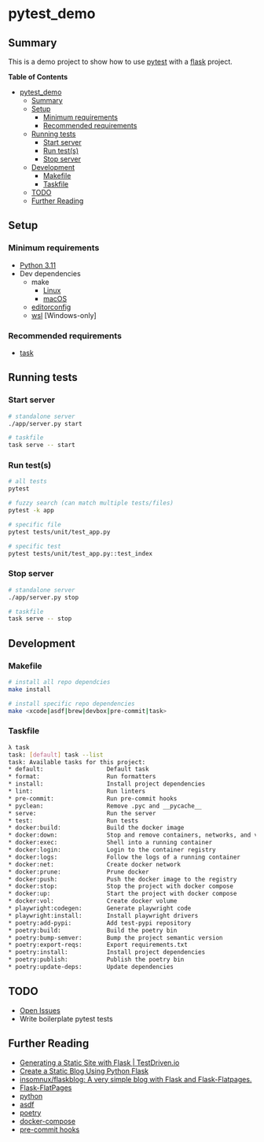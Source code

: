 # pytest_demo

## Summary
This is a demo project to show how to use
[pytest](https://docs.pytest.org/en/8.0.x/) with a
[flask](https://flask.palletsprojects.com/en/3.0.x/) project.

**Table of Contents**
* [pytest\_demo](#pytest_demo)
  * [Summary](#summary)
  * [Setup](#setup)
    * [Minimum requirements](#minimum-requirements)
    * [Recommended requirements](#recommended-requirements)
  * [Running tests](#running-tests)
    * [Start server](#start-server)
    * [Run test(s)](#run-tests)
    * [Stop server](#stop-server)
  * [Development](#development)
    * [Makefile](#makefile)
    * [Taskfile](#taskfile)
  * [TODO](#todo)
  * [Further Reading](#further-reading)

## Setup
### Minimum requirements
* [Python 3.11](https://www.python.org/downloads/)
* Dev dependencies
  * make
    * [Linux](https://www.gnu.org/software/make/)
    * [macOS](https://www.freecodecamp.org/news/install-xcode-command-line-tools/)
  * [editorconfig](https://editorconfig.org/)
  * [wsl](https://docs.microsoft.com/en-us/windows/wsl/setup/environment) [Windows-only]

### Recommended requirements
* [task](https://taskfile.dev/#/installation)

## Running tests
### Start server
```bash
# standalone server
./app/server.py start

# taskfile
task serve -- start
```
### Run test(s)
```bash
# all tests
pytest

# fuzzy search (can match multiple tests/files)
pytest -k app

# specific file
pytest tests/unit/test_app.py

# specific test
pytest tests/unit/test_app.py::test_index
```
### Stop server
```bash
# standalone server
./app/server.py stop

# taskfile
task serve -- stop
```

## Development
### Makefile
```bash
# install all repo dependcies
make install

# install specific repo dependencies
make <xcode|asdf|brew|devbox|pre-commit|task>
```

### Taskfile
```bash
λ task
task: [default] task --list
task: Available tasks for this project:
* default:                  Default task
* format:                   Run formatters
* install:                  Install project dependencies
* lint:                     Run linters
* pre-commit:               Run pre-commit hooks
* pyclean:                  Remove .pyc and __pycache__
* serve:                    Run the server
* test:                     Run tests
* docker:build:             Build the docker image                                                     (aliases: docker:build)
* docker:down:              Stop and remove containers, networks, and volumes with docker compose      (aliases: docker:down)
* docker:exec:              Shell into a running container                                             (aliases: docker:exec)
* docker:login:             Login to the container registry                                            (aliases: docker:login)
* docker:logs:              Follow the logs of a running container                                     (aliases: docker:logs)
* docker:net:               Create docker network                                                      (aliases: docker:net)
* docker:prune:             Prune docker                                                               (aliases: docker:prune)
* docker:push:              Push the docker image to the registry                                      (aliases: docker:push)
* docker:stop:              Stop the project with docker compose                                       (aliases: docker:stop)
* docker:up:                Start the project with docker compose                                      (aliases: docker:up)
* docker:vol:               Create docker volume                                                       (aliases: docker:vol)
* playwright:codegen:       Generate playwright code                                                   (aliases: pw:codegen)
* playwright:install:       Install playwright drivers                                                 (aliases: pw:install)
* poetry:add-pypi:          Add test-pypi repository                                                   (aliases: poetry:add-pypi)
* poetry:build:             Build the poetry bin                                                       (aliases: poetry:build)
* poetry:bump-semver:       Bump the project semantic version                                          (aliases: poetry:bump-semver)
* poetry:export-reqs:       Export requirements.txt                                                    (aliases: poetry:export-reqs)
* poetry:install:           Install project dependencies                                               (aliases: poetry:install)
* poetry:publish:           Publish the poetry bin                                                     (aliases: poetry:publish)
* poetry:update-deps:       Update dependencies                                                        (aliases: poetry:update-deps)                                           (aliases: poetry:update-deps)                                                    (aliases: poetry:update-deps)
```

## TODO
* [Open Issues](https://github.com/pythoninthegrass/pytest_demo/issues)
* Write boilerplate pytest tests

## Further Reading
* [Generating a Static Site with Flask | TestDriven.io](https://testdriven.io/blog/static-site-flask-and-netlify/)
* [Create a Static Blog Using Python Flask](https://dev.to/arrantate/create-a-static-blog-using-python-flask-1oab)
* [insomnux/flaskblog: A very simple blog with Flask and Flask-Flatpages.](https://github.com/insomnux/flaskblog)
* [Flask-FlatPages](https://flask-flatpages.readthedocs.io/en/v0.8.2/index.html#)
* [python](https://www.python.org/)
* [asdf](https://asdf-vm.com/guide/getting-started.html#_2-download-asdf)
* [poetry](https://python-poetry.org/docs/)
* [docker-compose](https://docs.docker.com/compose/install/)
* [pre-commit hooks](https://pre-commit.com/)
